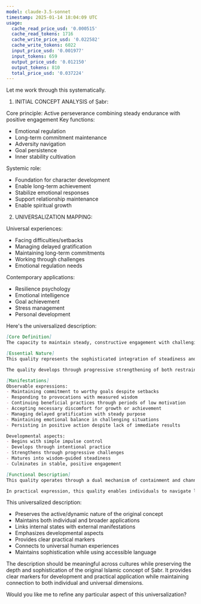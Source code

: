 ```yaml
---
model: claude-3.5-sonnet
timestamp: 2025-01-14 18:04:09 UTC
usage:
  cache_read_price_usd: '0.000515'
  cache_read_tokens: 1716
  cache_write_price_usd: '0.022582'
  cache_write_tokens: 6022
  input_price_usd: '0.001977'
  input_tokens: 659
  output_price_usd: '0.012150'
  output_tokens: 810
  total_price_usd: '0.037224'
---
```


Let me work through this systematically.

1. INITIAL CONCEPT ANALYSIS of Ṣabr:

Core principle: Active perseverance combining steady endurance with positive engagement
Key functions:
- Emotional regulation
- Long-term commitment maintenance
- Adversity navigation
- Goal persistence
- Inner stability cultivation

Systemic role:
- Foundation for character development
- Enable long-term achievement
- Stabilize emotional responses
- Support relationship maintenance
- Enable spiritual growth

2. UNIVERSALIZATION MAPPING:

Universal experiences:
- Facing difficulties/setbacks
- Managing delayed gratification
- Maintaining long-term commitments
- Working through challenges
- Emotional regulation needs

Contemporary applications:
- Resilience psychology
- Emotional intelligence
- Goal achievement
- Stress management
- Personal development

Here's the universalized description:

```markdown
[Core Definition]
The capacity to maintain steady, constructive engagement with challenging situations while regulating emotional responses and preserving inner equilibrium. It combines active persistence with wise acceptance, enabling sustained effort toward meaningful goals despite obstacles or discomfort.

[Essential Nature]
This quality represents the sophisticated integration of steadiness and dynamic engagement, operating at both emotional and behavioral levels. It differs from mere endurance or passive acceptance by incorporating an active, intelligent response to challenges while maintaining internal stability. It enables sustained commitment to valuable pursuits despite difficulties, delays, or discomfort, while fostering inner growth through the process.

The quality develops through progressive strengthening of both restraint and responsive capacities, much like building physical strength requires both resistance and movement. It operates as a key stabilizing force in human development, allowing other positive qualities to mature through sustained application.

[Manifestations]
Observable expressions:
- Maintaining commitment to worthy goals despite setbacks
- Responding to provocations with measured wisdom
- Continuing beneficial practices through periods of low motivation
- Accepting necessary discomfort for growth or achievement
- Managing delayed gratification with steady purpose
- Maintaining emotional balance in challenging situations
- Persisting in positive action despite lack of immediate results

Developmental aspects:
- Begins with simple impulse control
- Develops through intentional practice
- Strengthens through progressive challenges
- Matures into wisdom-guided steadiness
- Culminates in stable, positive engagement

[Functional Description]
This quality operates through a dual mechanism of containment and channeling. The containment aspect stabilizes emotional reactions and impulses, creating a space for wise response rather than reactive behavior. The channeling aspect directs energy toward constructive engagement with challenges, transforming potential frustration into purposeful action. These components work together to maintain productive engagement while preventing both passive resignation and impulsive reaction.

In practical expression, this quality enables individuals to navigate life's inevitable challenges while continuing growth and achievement. It manifests as the capacity to maintain positive action despite discomfort, delay gratification without resentment, and face difficulties with steady purpose. This creates a foundation for both personal development and meaningful contribution, allowing sustained engagement with worthwhile pursuits despite obstacles or delayed rewards.
```

This universalized description:
- Preserves the active/dynamic nature of the original concept
- Maintains both individual and broader applications
- Links internal states with external manifestations
- Emphasizes developmental aspects
- Provides clear practical markers
- Connects to universal human experiences
- Maintains sophistication while using accessible language

The description should be meaningful across cultures while preserving the depth and sophistication of the original Islamic concept of Ṣabr. It provides clear markers for development and practical application while maintaining connection to both individual and universal dimensions.

Would you like me to refine any particular aspect of this universalization?